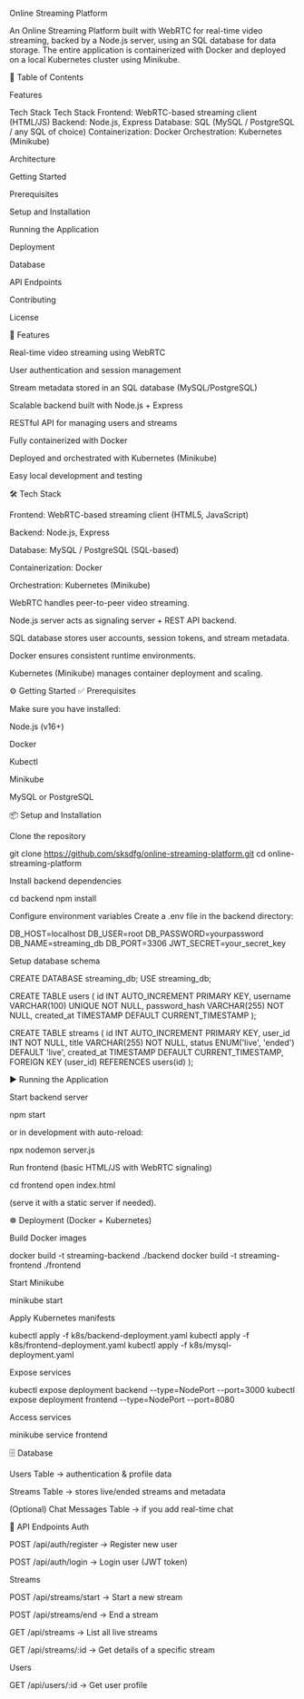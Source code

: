 Online Streaming Platform

An Online Streaming Platform built with WebRTC for real-time video streaming, backed by a Node.js server, using an SQL database for data storage. The entire application is containerized with Docker and deployed on a local Kubernetes cluster using Minikube.

📑 Table of Contents

Features

Tech Stack
Tech Stack 
Frontend: WebRTC-based streaming client (HTML/JS) 
Backend: Node.js, Express 
Database: SQL (MySQL / PostgreSQL / any SQL of choice) 
Containerization: Docker 
Orchestration: Kubernetes (Minikube)

Architecture

Getting Started

Prerequisites

Setup and Installation

Running the Application

Deployment

Database

API Endpoints

Contributing

License

🚀 Features

Real-time video streaming using WebRTC

User authentication and session management

Stream metadata stored in an SQL database (MySQL/PostgreSQL)

Scalable backend built with Node.js + Express

RESTful API for managing users and streams

Fully containerized with Docker

Deployed and orchestrated with Kubernetes (Minikube)

Easy local development and testing

🛠 Tech Stack

Frontend: WebRTC-based streaming client (HTML5, JavaScript)

Backend: Node.js, Express

Database: MySQL / PostgreSQL (SQL-based)

Containerization: Docker

Orchestration: Kubernetes (Minikube)



WebRTC handles peer-to-peer video streaming.

Node.js server acts as signaling server + REST API backend.

SQL database stores user accounts, session tokens, and stream metadata.

Docker ensures consistent runtime environments.

Kubernetes (Minikube) manages container deployment and scaling.

⚙️ Getting Started
✅ Prerequisites

Make sure you have installed:

Node.js
 (v16+)

Docker

Kubectl

Minikube

MySQL
 or PostgreSQL

📦 Setup and Installation

Clone the repository

git clone https://github.com/sksdfg/online-streaming-platform.git
cd online-streaming-platform


Install backend dependencies

cd backend
npm install


Configure environment variables
Create a .env file in the backend directory:

DB_HOST=localhost
DB_USER=root
DB_PASSWORD=yourpassword
DB_NAME=streaming_db
DB_PORT=3306
JWT_SECRET=your_secret_key


Setup database schema

CREATE DATABASE streaming_db;
USE streaming_db;

CREATE TABLE users (
  id INT AUTO_INCREMENT PRIMARY KEY,
  username VARCHAR(100) UNIQUE NOT NULL,
  password_hash VARCHAR(255) NOT NULL,
  created_at TIMESTAMP DEFAULT CURRENT_TIMESTAMP
);

CREATE TABLE streams (
  id INT AUTO_INCREMENT PRIMARY KEY,
  user_id INT NOT NULL,
  title VARCHAR(255) NOT NULL,
  status ENUM('live', 'ended') DEFAULT 'live',
  created_at TIMESTAMP DEFAULT CURRENT_TIMESTAMP,
  FOREIGN KEY (user_id) REFERENCES users(id)
);

▶ Running the Application

Start backend server

npm start


or in development with auto-reload:

npx nodemon server.js


Run frontend (basic HTML/JS with WebRTC signaling)

cd frontend
open index.html


(serve it with a static server if needed).

☸ Deployment (Docker + Kubernetes)

Build Docker images

docker build -t streaming-backend ./backend
docker build -t streaming-frontend ./frontend


Start Minikube

minikube start


Apply Kubernetes manifests

kubectl apply -f k8s/backend-deployment.yaml
kubectl apply -f k8s/frontend-deployment.yaml
kubectl apply -f k8s/mysql-deployment.yaml


Expose services

kubectl expose deployment backend --type=NodePort --port=3000
kubectl expose deployment frontend --type=NodePort --port=8080


Access services

minikube service frontend

🗄 Database

Users Table → authentication & profile data

Streams Table → stores live/ended streams and metadata

(Optional) Chat Messages Table → if you add real-time chat

📡 API Endpoints
Auth

POST /api/auth/register → Register new user

POST /api/auth/login → Login user (JWT token)

Streams

POST /api/streams/start → Start a new stream

POST /api/streams/end → End a stream

GET /api/streams → List all live streams

GET /api/streams/:id → Get details of a specific stream

Users

GET /api/users/:id → Get user profile

